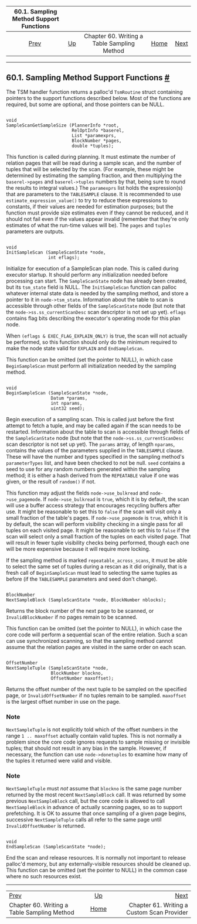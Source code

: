 <!--?xml version="1.0" encoding="UTF-8" standalone="no"?-->

|                     60.1. Sampling Method Support Functions                    |                                                                             |                                             |                                                       |                                                                        |
| :----------------------------------------------------------------------------: | :-------------------------------------------------------------------------- | :-----------------------------------------: | ----------------------------------------------------: | ---------------------------------------------------------------------: |
| [Prev](tablesample-method.html "Chapter 60. Writing a Table Sampling Method")  | [Up](tablesample-method.html "Chapter 60. Writing a Table Sampling Method") | Chapter 60. Writing a Table Sampling Method | [Home](index.html "PostgreSQL 17devel Documentation") |  [Next](custom-scan.html "Chapter 61. Writing a Custom Scan Provider") |

***

## 60.1. Sampling Method Support Functions [#](#TABLESAMPLE-SUPPORT-FUNCTIONS)

The TSM handler function returns a palloc'd `TsmRoutine` struct containing pointers to the support functions described below. Most of the functions are required, but some are optional, and those pointers can be NULL.

```

void
SampleScanGetSampleSize (PlannerInfo *root,
                         RelOptInfo *baserel,
                         List *paramexprs,
                         BlockNumber *pages,
                         double *tuples);
```

This function is called during planning. It must estimate the number of relation pages that will be read during a sample scan, and the number of tuples that will be selected by the scan. (For example, these might be determined by estimating the sampling fraction, and then multiplying the `baserel->pages` and `baserel->tuples` numbers by that, being sure to round the results to integral values.) The `paramexprs` list holds the expression(s) that are parameters to the `TABLESAMPLE` clause. It is recommended to use `estimate_expression_value()` to try to reduce these expressions to constants, if their values are needed for estimation purposes; but the function must provide size estimates even if they cannot be reduced, and it should not fail even if the values appear invalid (remember that they're only estimates of what the run-time values will be). The `pages` and `tuples` parameters are outputs.

```

void
InitSampleScan (SampleScanState *node,
                int eflags);
```

Initialize for execution of a SampleScan plan node. This is called during executor startup. It should perform any initialization needed before processing can start. The `SampleScanState` node has already been created, but its `tsm_state` field is NULL. The `InitSampleScan` function can palloc whatever internal state data is needed by the sampling method, and store a pointer to it in `node->tsm_state`. Information about the table to scan is accessible through other fields of the `SampleScanState` node (but note that the `node->ss.ss_currentScanDesc` scan descriptor is not set up yet). `eflags` contains flag bits describing the executor's operating mode for this plan node.

When `(eflags & EXEC_FLAG_EXPLAIN_ONLY)` is true, the scan will not actually be performed, so this function should only do the minimum required to make the node state valid for `EXPLAIN` and `EndSampleScan`.

This function can be omitted (set the pointer to NULL), in which case `BeginSampleScan` must perform all initialization needed by the sampling method.

```

void
BeginSampleScan (SampleScanState *node,
                 Datum *params,
                 int nparams,
                 uint32 seed);
```

Begin execution of a sampling scan. This is called just before the first attempt to fetch a tuple, and may be called again if the scan needs to be restarted. Information about the table to scan is accessible through fields of the `SampleScanState` node (but note that the `node->ss.ss_currentScanDesc` scan descriptor is not set up yet). The `params` array, of length `nparams`, contains the values of the parameters supplied in the `TABLESAMPLE` clause. These will have the number and types specified in the sampling method's `parameterTypes` list, and have been checked to not be null. `seed` contains a seed to use for any random numbers generated within the sampling method; it is either a hash derived from the `REPEATABLE` value if one was given, or the result of `random()` if not.

This function may adjust the fields `node->use_bulkread` and `node->use_pagemode`. If `node->use_bulkread` is `true`, which it is by default, the scan will use a buffer access strategy that encourages recycling buffers after use. It might be reasonable to set this to `false` if the scan will visit only a small fraction of the table's pages. If `node->use_pagemode` is `true`, which it is by default, the scan will perform visibility checking in a single pass for all tuples on each visited page. It might be reasonable to set this to `false` if the scan will select only a small fraction of the tuples on each visited page. That will result in fewer tuple visibility checks being performed, though each one will be more expensive because it will require more locking.

If the sampling method is marked `repeatable_across_scans`, it must be able to select the same set of tuples during a rescan as it did originally, that is a fresh call of `BeginSampleScan` must lead to selecting the same tuples as before (if the `TABLESAMPLE` parameters and seed don't change).

```

BlockNumber
NextSampleBlock (SampleScanState *node, BlockNumber nblocks);
```

Returns the block number of the next page to be scanned, or `InvalidBlockNumber` if no pages remain to be scanned.

This function can be omitted (set the pointer to NULL), in which case the core code will perform a sequential scan of the entire relation. Such a scan can use synchronized scanning, so that the sampling method cannot assume that the relation pages are visited in the same order on each scan.

```

OffsetNumber
NextSampleTuple (SampleScanState *node,
                 BlockNumber blockno,
                 OffsetNumber maxoffset);
```

Returns the offset number of the next tuple to be sampled on the specified page, or `InvalidOffsetNumber` if no tuples remain to be sampled. `maxoffset` is the largest offset number in use on the page.

### Note

`NextSampleTuple` is not explicitly told which of the offset numbers in the range `1 .. maxoffset` actually contain valid tuples. This is not normally a problem since the core code ignores requests to sample missing or invisible tuples; that should not result in any bias in the sample. However, if necessary, the function can use `node->donetuples` to examine how many of the tuples it returned were valid and visible.

### Note

`NextSampleTuple` must *not* assume that `blockno` is the same page number returned by the most recent `NextSampleBlock` call. It was returned by some previous `NextSampleBlock` call, but the core code is allowed to call `NextSampleBlock` in advance of actually scanning pages, so as to support prefetching. It is OK to assume that once sampling of a given page begins, successive `NextSampleTuple` calls all refer to the same page until `InvalidOffsetNumber` is returned.

```

void
EndSampleScan (SampleScanState *node);
```

End the scan and release resources. It is normally not important to release palloc'd memory, but any externally-visible resources should be cleaned up. This function can be omitted (set the pointer to NULL) in the common case where no such resources exist.

***

|                                                                                |                                                                             |                                                                        |
| :----------------------------------------------------------------------------- | :-------------------------------------------------------------------------: | ---------------------------------------------------------------------: |
| [Prev](tablesample-method.html "Chapter 60. Writing a Table Sampling Method")  | [Up](tablesample-method.html "Chapter 60. Writing a Table Sampling Method") |  [Next](custom-scan.html "Chapter 61. Writing a Custom Scan Provider") |
| Chapter 60. Writing a Table Sampling Method                                    |            [Home](index.html "PostgreSQL 17devel Documentation")            |                             Chapter 61. Writing a Custom Scan Provider |
